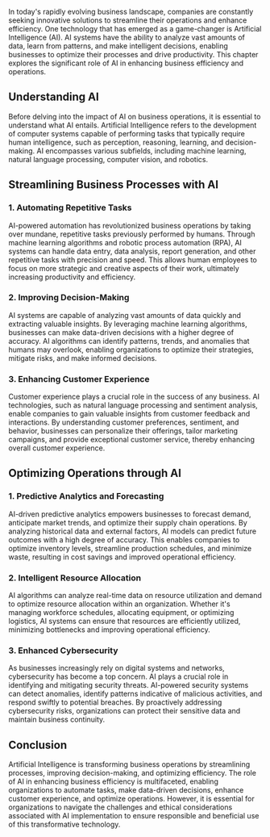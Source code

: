 
In today's rapidly evolving business landscape, companies are constantly seeking innovative solutions to streamline their operations and enhance efficiency. One technology that has emerged as a game-changer is Artificial Intelligence (AI). AI systems have the ability to analyze vast amounts of data, learn from patterns, and make intelligent decisions, enabling businesses to optimize their processes and drive productivity. This chapter explores the significant role of AI in enhancing business efficiency and operations.

## Understanding AI

Before delving into the impact of AI on business operations, it is essential to understand what AI entails. Artificial Intelligence refers to the development of computer systems capable of performing tasks that typically require human intelligence, such as perception, reasoning, learning, and decision-making. AI encompasses various subfields, including machine learning, natural language processing, computer vision, and robotics.

## Streamlining Business Processes with AI

### 1. Automating Repetitive Tasks

AI-powered automation has revolutionized business operations by taking over mundane, repetitive tasks previously performed by humans. Through machine learning algorithms and robotic process automation (RPA), AI systems can handle data entry, data analysis, report generation, and other repetitive tasks with precision and speed. This allows human employees to focus on more strategic and creative aspects of their work, ultimately increasing productivity and efficiency.

### 2. Improving Decision-Making

AI systems are capable of analyzing vast amounts of data quickly and extracting valuable insights. By leveraging machine learning algorithms, businesses can make data-driven decisions with a higher degree of accuracy. AI algorithms can identify patterns, trends, and anomalies that humans may overlook, enabling organizations to optimize their strategies, mitigate risks, and make informed decisions.

### 3. Enhancing Customer Experience

Customer experience plays a crucial role in the success of any business. AI technologies, such as natural language processing and sentiment analysis, enable companies to gain valuable insights from customer feedback and interactions. By understanding customer preferences, sentiment, and behavior, businesses can personalize their offerings, tailor marketing campaigns, and provide exceptional customer service, thereby enhancing overall customer experience.

## Optimizing Operations through AI

### 1. Predictive Analytics and Forecasting

AI-driven predictive analytics empowers businesses to forecast demand, anticipate market trends, and optimize their supply chain operations. By analyzing historical data and external factors, AI models can predict future outcomes with a high degree of accuracy. This enables companies to optimize inventory levels, streamline production schedules, and minimize waste, resulting in cost savings and improved operational efficiency.

### 2. Intelligent Resource Allocation

AI algorithms can analyze real-time data on resource utilization and demand to optimize resource allocation within an organization. Whether it's managing workforce schedules, allocating equipment, or optimizing logistics, AI systems can ensure that resources are efficiently utilized, minimizing bottlenecks and improving operational efficiency.

### 3. Enhanced Cybersecurity

As businesses increasingly rely on digital systems and networks, cybersecurity has become a top concern. AI plays a crucial role in identifying and mitigating security threats. AI-powered security systems can detect anomalies, identify patterns indicative of malicious activities, and respond swiftly to potential breaches. By proactively addressing cybersecurity risks, organizations can protect their sensitive data and maintain business continuity.

## Conclusion

Artificial Intelligence is transforming business operations by streamlining processes, improving decision-making, and optimizing efficiency. The role of AI in enhancing business efficiency is multifaceted, enabling organizations to automate tasks, make data-driven decisions, enhance customer experience, and optimize operations. However, it is essential for organizations to navigate the challenges and ethical considerations associated with AI implementation to ensure responsible and beneficial use of this transformative technology.
